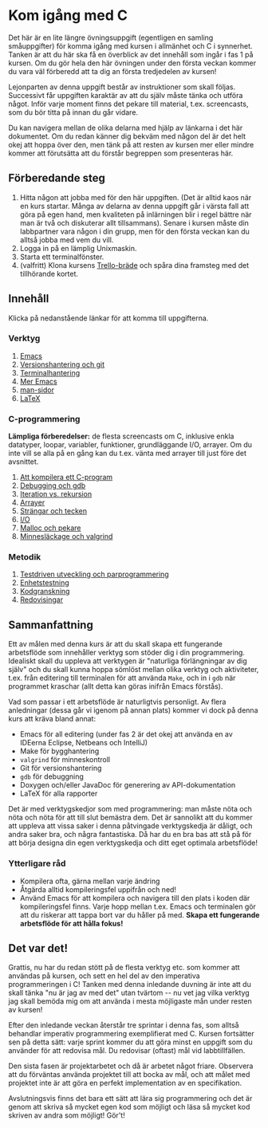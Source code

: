 Kom igång med C
===============

Det här är en lite längre övningsuppgift (egentligen en samling
småuppgifter) för komma igång med kursen i allmänhet och C i
synnerhet. Tanken är att du här ska få en överblick av det
innehåll som ingår i fas 1 på kursen. Om du gör hela den här
övningen under den första veckan kommer du vara väl förberedd att
ta dig an första tredjedelen av kursen!

Lejonparten av denna uppgift består av instruktioner som skall
följas. Successivt får uppgiften karaktär av att du själv måste
tänka och utföra något. Inför varje moment finns det pekare till
material, t.ex. screencasts, som du bör titta på innan du går
vidare.

Du kan navigera mellan de olika delarna med hjälp av länkarna i
det här dokumentet. Om du redan känner dig bekväm med någon del är
det helt okej att hoppa över den, men tänk på att resten av kursen
mer eller mindre kommer att förutsätta att du förstår begreppen
som presenteras här.

## Förberedande steg

1. Hitta någon att jobba med för den här uppgiften. (Det är alltid
    kaos när en kurs startar. Många av delarna av denna uppgift
    går i värsta fall att göra på egen hand, men kvaliteten på
    inlärningen blir i regel bättre när man är två och diskuterar
    allt tillsammans). Senare i kursen måste din labbpartner vara
    någon i din grupp, men för den första veckan kan du alltså
    jobba med vem du vill.
2. Logga in på en lämplig Unixmaskin.
3. Starta ett terminalfönster.
4. (valfritt) Klona kursens [Trello-bräde](https://trello.com/b/G6yWqros/ioopm15) 
     och spåra dina framsteg med det tillhörande kortet.

## Innehåll

Klicka på nedanstående länkar för att komma till uppgifterna.

### Verktyg
1. [Emacs](emacs)
2. [Versionshantering och git](git)
3. [Terminalhantering](terminal)
4. [Mer Emacs](meremacs)
5. [man-sidor](man)
6. [LaTeX](latex)

### C-programmering

**Lämpliga förberedelser:** de flesta screencasts om C, inklusive
enkla datatyper, loopar, variabler, funktioner, grundläggande I/O,
arrayer. Om du inte vill se alla på en gång kan du t.ex. vänta med
arrayer till just före det avsnittet.

1. [Att kompilera ett C-program](compile)
2. [Debugging och gdb](gdb)
3. [Iteration vs. rekursion](rec)
4. [Arrayer](arrays)
5. [Strängar och tecken](strings)
6. [I/O](io)
7. [Malloc och pekare](malloc)
8. [Minnesläckage och valgrind](valgrind)

### Metodik
1. [Testdriven utveckling och parprogrammering](tdd)
2. [Enhetstestning](unittests)
3. [Kodgranskning](review)
4. [Redovisingar](demonstrations)

## Sammanfattning

Ett av målen med denna kurs är att du skall skapa ett fungerande
arbetsflöde som innehåller verktyg som stöder dig i din
programmering. Idealiskt skall du uppleva att verktygen är
"naturliga förlängningar av dig själv" och du skall kunna hoppa
sömlöst mellan olika verktyg och aktiviteter, t.ex. från editering
till terminalen för att använda `Make`, och in i `gdb` när
programmet kraschar (allt detta kan göras inifrån Emacs förstås).

Vad som passar i ett arbetsflöde är naturligtvis personligt. Av
flera anledningar (dessa går vi igenom på annan plats) kommer vi
dock på denna kurs att kräva bland annat:

* Emacs för all editering (under fas 2 är det okej att använda en
   av IDEerna Eclipse, Netbeans och IntelliJ)
* Make för bygghantering
* `valgrind` för minneskontroll
* Git för versionshantering
* `gdb` för debuggning
* Doxygen och/eller JavaDoc för generering av API-dokumentation
* LaTeX för alla rapporter

Det är med verktygskedjor som med programmering: man måste nöta
och nöta och nöta för att till slut bemästra dem. Det är sannolikt
att du kommer att uppleva att vissa saker i denna påtvingade
verktygskedja är dåligt, och andra saker bra, och några
fantastiska. Då har du en bra bas att stå på för att börja designa
din egen verktygskedja och ditt eget optimala arbetsflöde!


### Ytterligare råd
* Kompilera ofta, gärna mellan varje ändring
* Åtgärda alltid kompileringsfel uppifrån och ned!
* Använd Emacs för att kompilera och navigera till den plats i
  koden där kompileringsfel finns. Varje hopp mellan t.ex. Emacs
  och terminalen gör att du riskerar att tappa bort var du håller
  på med. **Skapa ett fungerande arbetsflöde för att hålla
  fokus!**


## Det var det!

Grattis, nu har du redan stött på de flesta verktyg etc. som
kommer att användas på kursen, och sett en hel del av den
imperativa programmeringen i C! Tanken med denna inledande duvning
är inte att du skall tänka "nu är jag av med det" utan tvärtom --
nu vet jag vilka verktyg jag skall bemöda mig om att använda i
mesta möjligaste mån under resten av kursen!

Efter den inledande veckan återstår tre sprintar i denna fas, som
alltså behandlar imperativ programmering exemplifierat med C.
Kursen fortsätter sen på detta sätt: varje sprint kommer du att
göra minst en uppgift som du använder för att redovisa mål. Du
redovisar (oftast) mål vid labbtillfällen.

Den sista fasen är projektarbetet och då är arbetet något friare.
Observera att du förväntas använda projektet till att bocka av
mål, och att målet med projektet inte är att göra en perfekt
implementation av en specifikation.

Avslutningsvis finns det bara ett sätt att lära sig programmering
och det är genom att skriva så mycket egen kod som möjligt och
läsa så mycket kod skriven av andra som möjligt! Gör't!
